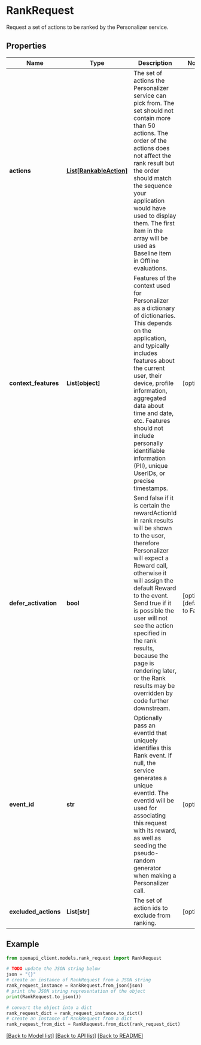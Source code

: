 # RankRequest

Request a set of actions to be ranked by the Personalizer service.

## Properties

Name | Type | Description | Notes
------------ | ------------- | ------------- | -------------
**actions** | [**List[RankableAction]**](RankableAction.md) | The set of actions the Personalizer service can pick from.  The set should not contain more than 50 actions.  The order of the actions does not affect the rank result but the order  should match the sequence your application would have used to display them.  The first item in the array will be used as Baseline item in Offline evaluations. | 
**context_features** | **List[object]** | Features of the context used for Personalizer as a  dictionary of dictionaries. This depends on the application, and  typically includes features about the current user, their  device, profile information, aggregated data about time and date, etc.  Features should not include personally identifiable information (PII),  unique UserIDs, or precise timestamps. | [optional] 
**defer_activation** | **bool** | Send false if it is certain the rewardActionId in rank results will be shown to the user, therefore  Personalizer will expect a Reward call, otherwise it will assign the default  Reward to the event. Send true if it is possible the user will not see the  action specified in the rank results, because the page is rendering later, or the Rank results may be  overridden by code further downstream. | [optional] [default to False]
**event_id** | **str** | Optionally pass an eventId that uniquely identifies this Rank event.  If null, the service generates a unique eventId. The eventId will be used for  associating this request with its reward, as well as seeding the pseudo-random  generator when making a Personalizer call. | [optional] 
**excluded_actions** | **List[str]** | The set of action ids to exclude from ranking. | [optional] 

## Example

```python
from openapi_client.models.rank_request import RankRequest

# TODO update the JSON string below
json = "{}"
# create an instance of RankRequest from a JSON string
rank_request_instance = RankRequest.from_json(json)
# print the JSON string representation of the object
print(RankRequest.to_json())

# convert the object into a dict
rank_request_dict = rank_request_instance.to_dict()
# create an instance of RankRequest from a dict
rank_request_from_dict = RankRequest.from_dict(rank_request_dict)
```
[[Back to Model list]](../README.md#documentation-for-models) [[Back to API list]](../README.md#documentation-for-api-endpoints) [[Back to README]](../README.md)


